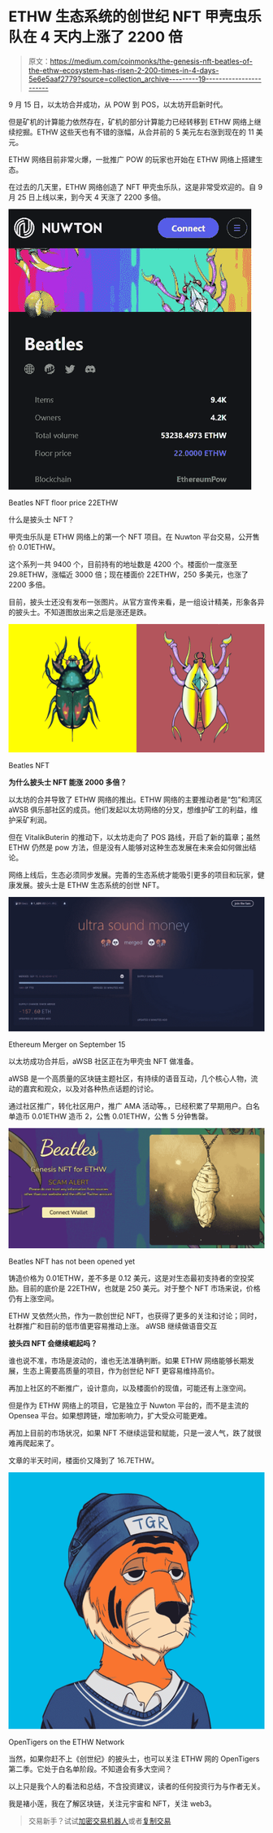 # ETHW 生态系统的创世纪 NFT 甲壳虫乐队在 4 天内上涨了 2200 倍

> 原文：<https://medium.com/coinmonks/the-genesis-nft-beatles-of-the-ethw-ecosystem-has-risen-2-200-times-in-4-days-5e6e5aaf2779?source=collection_archive---------19----------------------->

9 月 15 日，以太坊合并成功，从 POW 到 POS，以太坊开启新时代。

但是矿机的计算能力依然存在，矿机的部分计算能力已经转移到 ETHW 网络上继续挖掘。ETHW 这些天也有不错的涨幅，从合并前的 5 美元左右涨到现在的 11 美元。

ETHW 网络目前非常火爆，一批推广 POW 的玩家也开始在 ETHW 网络上搭建生态。

在过去的几天里，ETHW 网络创造了 NFT 甲壳虫乐队，这是非常受欢迎的。自 9 月 25 日上线以来，到今天 4 天涨了 2200 多倍。

![](img/b6e743fba7ccaaf6163a8676ee3646df.png)

Beatles NFT floor price 22ETHW

什么是披头士 NFT？

甲壳虫乐队是 ETHW 网络上的第一个 NFT 项目。在 Nuwton 平台交易，公开售价 0.01ETHW。

这个系列一共 9400 个，目前持有的地址数是 4200 个。楼面价一度涨至 29.8ETHW，涨幅近 3000 倍；现在楼面价 22ETHW，250 多美元，也涨了 2200 多倍。

目前，披头士还没有发布一张图片。从官方宣传来看，是一组设计精美，形象各异的披头士。不知道图放出来之后是涨还是跌。

![](img/e6847aa9c99d09f6f8d62e07a1efecf2.png)

Beatles NFT

**为什么披头士 NFT 能涨 2000 多倍？**

以太坊的合并导致了 ETHW 网络的推出。ETHW 网络的主要推动者是“包”和湾区 aWSB 俱乐部社区的成员。他们发起以太坊网络的分叉，想维护矿工的利益，维护采矿利润。

但在 VitalikButerin 的推动下，以太坊走向了 POS 路线，开启了新的篇章；虽然 ETHW 仍然是 pow 方法，但是没有人能够对这种生态发展在未来会如何做出结论。

网络上线后，生态必须同步发展。完善的生态系统才能吸引更多的项目和玩家，健康发展。披头士是 ETHW 生态系统的创世 NFT。

![](img/8a5c0f770665f8a01ccfaacfac34f3c0.png)

Ethereum Merger on September 15

以太坊成功合并后，aWSB 社区正在为甲壳虫 NFT 做准备。

aWSB 是一个高质量的区块链主题社区，有持续的语音互动，几个核心人物，流动的嘉宾和观众，以及对各种热点话题的讨论。

通过社区推广，转化社区用户，推广 AMA 活动等。，已经积累了早期用户。白名单造币 0.01ETHW 造币 2，公售 0.01ETHW，公售 5 分钟售罄。

![](img/36b9984bd2b937c10683b05dbdb87270.png)

Beatles NFT has not been opened yet

铸造价格为 0.01ETHW，差不多是 0.12 美元，这是对生态最初支持者的空投奖励。目前的底价是 22ETHW，也就是 250 美元。对于整个 NFT 市场来说，价格仍有上涨空间。

ETHW 叉依然火热，作为一款创世纪 NFT，也获得了更多的关注和讨论；同时，社群推广和目前的低市值更容易推动上涨。
aWSB 继续做语音交互

**披头四 NFT 会继续崛起吗？**

谁也说不准，市场是波动的，谁也无法准确判断。如果 ETHW 网络能够长期发展，生态上需要高质量的项目，作为创世纪 NFT 更容易维持高价。

再加上社区的不断推广，设计意向，以及楼面价的现值，可能还有上涨空间。

但是作为 ETHW 网络上的项目，它是独立于 Nuwton 平台的，而不是主流的 Opensea 平台。如果想跨链，增加影响力，扩大受众可能更难。

再加上目前的市场状况，如果 NFT 不继续运营和赋能，只是一波人气，跌了就很难再爬起来了。

文章的半天时间，楼面价又降到了 16.7ETHW。

![](img/b53896654ab9bb4ae03d286b092c3112.png)

OpenTigers on the ETHW Network

当然，如果你赶不上《创世纪》的披头士，也可以关注 ETHW 网的 OpenTigers 第二季。它处于白名单阶段。不知道会有多大空间？

以上只是我个人的看法和总结，不含投资建议，读者的任何投资行为与作者无关。

我是褚小莲，我在了解区块链，关注元宇宙和 NFT，关注 web3。

> 交易新手？试试[加密交易机器人](/coinmonks/crypto-trading-bot-c2ffce8acb2a)或者[复制交易](/coinmonks/top-10-crypto-copy-trading-platforms-for-beginners-d0c37c7d698c)